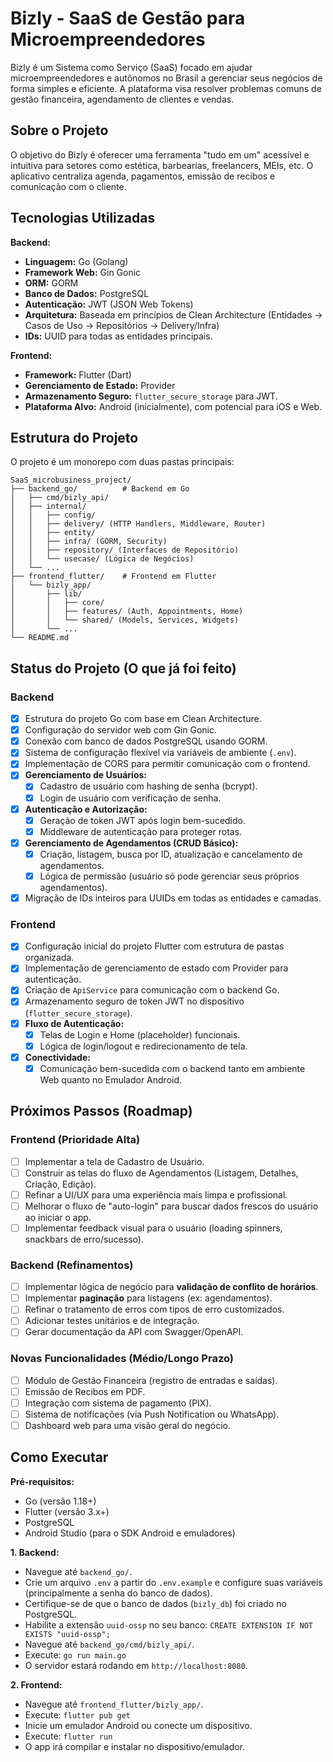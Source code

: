 # Bizly - SaaS de Gestão para Microempreendedores

Bizly é um Sistema como Serviço (SaaS) focado em ajudar microempreendedores e autônomos no Brasil a gerenciar seus negócios de forma simples e eficiente. A plataforma visa resolver problemas comuns de gestão financeira, agendamento de clientes e vendas.

## Sobre o Projeto

O objetivo do Bizly é oferecer uma ferramenta "tudo em um" acessível e intuitiva para setores como estética, barbearias, freelancers, MEIs, etc. O aplicativo centraliza agenda, pagamentos, emissão de recibos e comunicação com o cliente.

## Tecnologias Utilizadas

**Backend:**
*   **Linguagem:** Go (Golang)
*   **Framework Web:** Gin Gonic
*   **ORM:** GORM
*   **Banco de Dados:** PostgreSQL
*   **Autenticação:** JWT (JSON Web Tokens)
*   **Arquitetura:** Baseada em princípios de Clean Architecture (Entidades -> Casos de Uso -> Repositórios -> Delivery/Infra)
*   **IDs:** UUID para todas as entidades principais.

**Frontend:**
*   **Framework:** Flutter (Dart)
*   **Gerenciamento de Estado:** Provider
*   **Armazenamento Seguro:** `flutter_secure_storage` para JWT.
*   **Plataforma Alvo:** Android (inicialmente), com potencial para iOS e Web.

## Estrutura do Projeto

O projeto é um monorepo com duas pastas principais:

```
SaaS_microbusiness_project/
├── backend_go/          # Backend em Go
│   ├── cmd/bizly_api/
│   ├── internal/
│   │   ├── config/
│   │   ├── delivery/ (HTTP Handlers, Middleware, Router)
│   │   ├── entity/
│   │   ├── infra/ (GORM, Security)
│   │   ├── repository/ (Interfaces de Repositório)
│   │   └── usecase/ (Lógica de Negócios)
│   └── ...
├── frontend_flutter/    # Frontend em Flutter
│   └── bizly_app/
│       ├── lib/
│       │   ├── core/
│       │   ├── features/ (Auth, Appointments, Home)
│       │   └── shared/ (Models, Services, Widgets)
│       └── ...
└── README.md
```

## Status do Projeto (O que já foi feito)

### Backend
- [x] Estrutura do projeto Go com base em Clean Architecture.
- [x] Configuração do servidor web com Gin Gonic.
- [x] Conexão com banco de dados PostgreSQL usando GORM.
- [x] Sistema de configuração flexível via variáveis de ambiente (`.env`).
- [x] Implementação de CORS para permitir comunicação com o frontend.
- [x] **Gerenciamento de Usuários:**
  - [x] Cadastro de usuário com hashing de senha (bcrypt).
  - [x] Login de usuário com verificação de senha.
- [x] **Autenticação e Autorização:**
  - [x] Geração de token JWT após login bem-sucedido.
  - [x] Middleware de autenticação para proteger rotas.
- [x] **Gerenciamento de Agendamentos (CRUD Básico):**
  - [x] Criação, listagem, busca por ID, atualização e cancelamento de agendamentos.
  - [x] Lógica de permissão (usuário só pode gerenciar seus próprios agendamentos).
- [x] Migração de IDs inteiros para UUIDs em todas as entidades e camadas.

### Frontend
- [x] Configuração inicial do projeto Flutter com estrutura de pastas organizada.
- [x] Implementação de gerenciamento de estado com Provider para autenticação.
- [x] Criação de `ApiService` para comunicação com o backend Go.
- [x] Armazenamento seguro de token JWT no dispositivo (`flutter_secure_storage`).
- [x] **Fluxo de Autenticação:**
  - [x] Telas de Login e Home (placeholder) funcionais.
  - [x] Lógica de login/logout e redirecionamento de tela.
- [x] **Conectividade:**
  - [x] Comunicação bem-sucedida com o backend tanto em ambiente Web quanto no Emulador Android.

## Próximos Passos (Roadmap)

### Frontend (Prioridade Alta)
- [ ] Implementar a tela de Cadastro de Usuário.
- [ ] Construir as telas do fluxo de Agendamentos (Listagem, Detalhes, Criação, Edição).
- [ ] Refinar a UI/UX para uma experiência mais limpa e profissional.
- [ ] Melhorar o fluxo de "auto-login" para buscar dados frescos do usuário ao iniciar o app.
- [ ] Implementar feedback visual para o usuário (loading spinners, snackbars de erro/sucesso).

### Backend (Refinamentos)
- [ ] Implementar lógica de negócio para **validação de conflito de horários**.
- [ ] Implementar **paginação** para listagens (ex: agendamentos).
- [ ] Refinar o tratamento de erros com tipos de erro customizados.
- [ ] Adicionar testes unitários e de integração.
- [ ] Gerar documentação da API com Swagger/OpenAPI.

### Novas Funcionalidades (Médio/Longo Prazo)
- [ ] Módulo de Gestão Financeira (registro de entradas e saídas).
- [ ] Emissão de Recibos em PDF.
- [ ] Integração com sistema de pagamento (PIX).
- [ ] Sistema de notificações (via Push Notification ou WhatsApp).
- [ ] Dashboard web para uma visão geral do negócio.

## Como Executar

**Pré-requisitos:**
*   Go (versão 1.18+)
*   Flutter (versão 3.x+)
*   PostgreSQL
*   Android Studio (para o SDK Android e emuladores)

**1. Backend:**
   - Navegue até `backend_go/`.
   - Crie um arquivo `.env` a partir do `.env.example` e configure suas variáveis (principalmente a senha do banco de dados).
   - Certifique-se de que o banco de dados (`bizly_db`) foi criado no PostgreSQL.
   - Habilite a extensão `uuid-ossp` no seu banco: `CREATE EXTENSION IF NOT EXISTS "uuid-ossp";`
   - Navegue até `backend_go/cmd/bizly_api/`.
   - Execute: `go run main.go`
   - O servidor estará rodando em `http://localhost:8080`.

**2. Frontend:**
   - Navegue até `frontend_flutter/bizly_app/`.
   - Execute: `flutter pub get`
   - Inicie um emulador Android ou conecte um dispositivo.
   - Execute: `flutter run`
   - O app irá compilar e instalar no dispositivo/emulador.